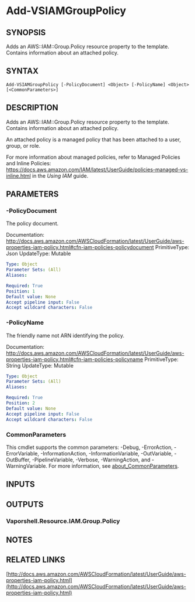 # Add-VSIAMGroupPolicy

## SYNOPSIS
Adds an AWS::IAM::Group.Policy resource property to the template.
Contains information about an attached policy.

## SYNTAX

```
Add-VSIAMGroupPolicy [-PolicyDocument] <Object> [-PolicyName] <Object> [<CommonParameters>]
```

## DESCRIPTION
Adds an AWS::IAM::Group.Policy resource property to the template.
Contains information about an attached policy.

An attached policy is a managed policy that has been attached to a user, group, or role.

For more information about managed policies, refer to Managed Policies and Inline Policies: https://docs.aws.amazon.com/IAM/latest/UserGuide/policies-managed-vs-inline.html in the *Using IAM* guide.

## PARAMETERS

### -PolicyDocument
The policy document.

Documentation: http://docs.aws.amazon.com/AWSCloudFormation/latest/UserGuide/aws-properties-iam-policy.html#cfn-iam-policies-policydocument
PrimitiveType: Json
UpdateType: Mutable

```yaml
Type: Object
Parameter Sets: (All)
Aliases:

Required: True
Position: 1
Default value: None
Accept pipeline input: False
Accept wildcard characters: False
```

### -PolicyName
The friendly name not ARN identifying the policy.

Documentation: http://docs.aws.amazon.com/AWSCloudFormation/latest/UserGuide/aws-properties-iam-policy.html#cfn-iam-policies-policyname
PrimitiveType: String
UpdateType: Mutable

```yaml
Type: Object
Parameter Sets: (All)
Aliases:

Required: True
Position: 2
Default value: None
Accept pipeline input: False
Accept wildcard characters: False
```

### CommonParameters
This cmdlet supports the common parameters: -Debug, -ErrorAction, -ErrorVariable, -InformationAction, -InformationVariable, -OutVariable, -OutBuffer, -PipelineVariable, -Verbose, -WarningAction, and -WarningVariable. For more information, see [about_CommonParameters](http://go.microsoft.com/fwlink/?LinkID=113216).

## INPUTS

## OUTPUTS

### Vaporshell.Resource.IAM.Group.Policy
## NOTES

## RELATED LINKS

[http://docs.aws.amazon.com/AWSCloudFormation/latest/UserGuide/aws-properties-iam-policy.html](http://docs.aws.amazon.com/AWSCloudFormation/latest/UserGuide/aws-properties-iam-policy.html)

